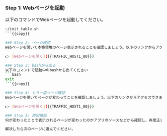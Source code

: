 ### Step 1: Webページを起動
以下のコマンドでWebページを起動してください。
```bash
~/init_table.sh
```{{copy}}

### Step 2: ページ確認
Webページを開いて本番環境のページ表示されることを確認しましょう。以下のリンクからアクセスできます。

👉 [Webページを開く]({{TRAFFIC_HOST1_80}})

### Step 3: bashから出る
以下のコマンドで起動中のbashから出てください
```bash
exit
```{{copy}}

### Step 4: もう一度ページ確認
Webページを開いてページが変わってことを確認しましょう。以下のリンクからアクセスできます。

👉 [Webページを開く]({{TRAFFIC_HOST1_80}})

### Step 5: 原因確認
何が変わったことで表示されるページが変わったのかアプリのソースなどから確認し、再度正しくページが表示されるようにしましょう。

解決したら次のページに進んでください。